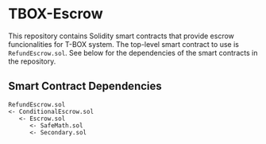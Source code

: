 # TBOX-Escrow

This repository contains Solidity smart contracts that provide escrow funcionalities for T-BOX system. The top-level smart contract to use is `RefundEscrow.sol`. See below for the dependencies of the smart contracts in the repository.

## Smart Contract Dependencies
```
RefundEscrow.sol
<- ConditionalEscrow.sol
   <- Escrow.sol
      <- SafeMath.sol
      <- Secondary.sol
```
